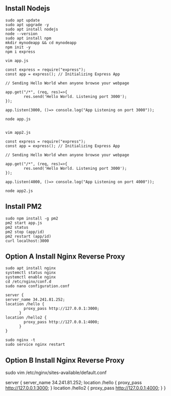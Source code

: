 ## Install Nodejs
```
sudo apt update
sudo apt upgrade -y
sudo apt install nodejs
node --version
sudo apt install npm
mkdir mynodeapp && cd mynodeapp
npm init -y
npm i express

vim app.js

const express = require("express"); 
const app = express(); // Initializing Express App

// Sending Hello World when anyone browse your webpage

app.get("/*", (req, res)=>{
        res.send('Hello World. Listening port 3000'); 
});

app.listen(3000, ()=> console.log("App Listening on port 3000"));

node app.js


vim app2.js

const express = require("express"); 
const app = express(); // Initializing Express App

// Sending Hello World when anyone browse your webpage

app.get("/*", (req, res)=>{
        res.send('Hello World. Listening port 3000'); 
});

app.listen(4000, ()=> console.log("App Listening on port 4000"));

node app2.js
```

## Install PM2
```
sudo npm install -g pm2
pm2 start app.js
pm2 status
pm2 stop (app/id)
pm2 restart (app/id)
curl localhost:3000
```
## Option A Install Nginx Reverse Proxy
```
sudo apt install nginx
systemctl status nginx
systemctl enable nginx
cd /etc/nginx/conf.d
sudo nano configuration.conf

server {
server_name 34.241.81.252;
location /hello {
        proxy_pass http://127.0.0.1:3000;
      }
location /hello2 {
        proxy_pass http://127.0.0.1:4000;
      }
}

sudo nginx -t
sudo service nginx restart
```

## Option B Install Nginx Reverse Proxy
sudo vim /etc/nginx/sites-available/default.conf

server {
server_name 34.241.81.252;
location /hello {
        proxy_pass http://127.0.0.1:3000;
      }
location /hello2 {
        proxy_pass http://127.0.0.1:4000;
      }
}
